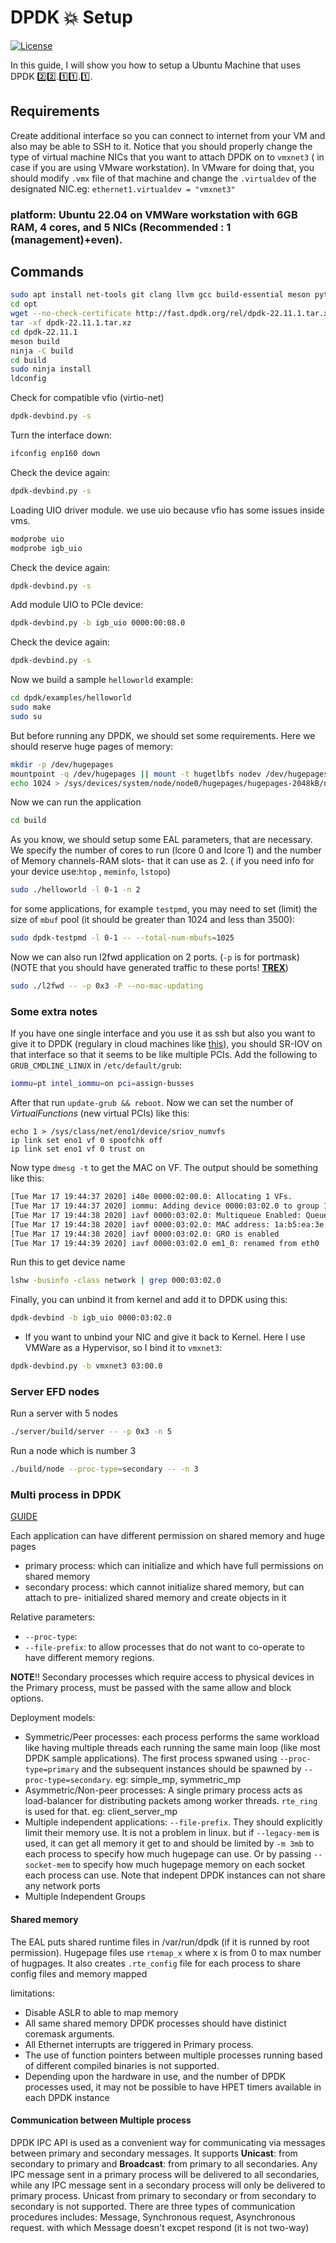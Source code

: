 # DPDK :boom: Setup
[![License](https://img.shields.io/badge/License-BSD_3--Clause-blue.svg)](https://opensource.org/licenses/BSD-3-Clause)


In this guide, I will show you how to setup a Ubuntu Machine that uses DPDK :two::two:.:one::one:.:one:.

## Requirements

Create additional interface so you can connect to internet from your VM and also may be able to SSH to it.
Notice that you should properly change the type of virtual machine NICs that you want to attach DPDK on to `vmxnet3` ( in case if you are using VMware workstation). In VMware for doing that, you should modify `.vmx` file of that machine and change the `.virtualdev` of the designated NIC.eg: `ethernet1.virtualdev = "vmxnet3"`

### platform: Ubuntu 22.04 on VMWare workstation with 6GB RAM, 4 cores, and 5 NICs (Recommended : 1 (management)+even).
## Commands
```bash
sudo apt install net-tools git clang llvm gcc build-essential meson python3-pyelftools libnuma-dev pkgconf dpdk-kmods-dkms
cd opt
wget --no-check-certificate http://fast.dpdk.org/rel/dpdk-22.11.1.tar.xz
tar -xf dpdk-22.11.1.tar.xz
cd dpdk-22.11.1
meson build
ninja -C build
cd build
sudo ninja install
ldconfig
```
Check for compatible vfio (virtio-net)
```bash
dpdk-devbind.py -s
```
Turn the interface down:
```bash
ifconfig enp160 down
```
Check the device again:
```bash
dpdk-devbind.py -s 
```
Loading UIO driver module. we use uio because vfio has some issues inside vms.
```bash
modprobe uio
modprobe igb_uio
```
Check the device again:
```bash
dpdk-devbind.py -s
```
Add module UIO to PCIe device:
```bash
dpdk-devbind.py -b igb_uio 0000:00:08.0
```
Check the device again:
```bash
dpdk-devbind.py -s
```
Now we build a sample `helloworld` example:
```bash
cd dpdk/examples/helloworld
sudo make
sudo su
```
But before running any DPDK, we should set some requirements. Here we should reserve huge pages of memory:
```bash
mkdir -p /dev/hugepages
mountpoint -q /dev/hugepages || mount -t hugetlbfs nodev /dev/hugepages
echo 1024 > /sys/devices/system/node/node0/hugepages/hugepages-2048kB/nr_hugepages
```
Now we can run the application
```bash
cd build
```
As you know, we should setup some EAL parameters, that are necessary. We specify the number of cores to run (lcore 0 and lcore 1) and the number of Memory channels-RAM slots- that it can use as 2. ( if you need info for your device use:`htop` , `meminfo`, `lstopo`)
```bash
sudo ./helloworld -l 0-1 -n 2 
```
for some applications, for example `testpmd`, you may need to set (limit) the size of `mbuf` pool (it should be greater than 1024 and less than 3500):
```bash
sudo dpdk-testpmd -l 0-1 -- --total-num-mbufs=1025
```
Now we can also run l2fwd application on 2 ports. (`-p` is for portmask)(NOTE that you should have generated traffic to these ports! **[TREX](https://github.com/rhjaf/lab/blob/main/TREX-setup.md)**) 
```bash
sudo ./l2fwd -- -p 0x3 -P --no-mac-updating
```

### Some extra notes
If you have one single interface and you use it as ssh but also you want to give it to DPDK (regulary in cloud machines like [this](www.packet.com)), you should SR-IOV on that interface so that it seems to be like multiple PCIs. Add the following to `GRUB_CMDLINE_LINUX` in `/etc/default/grub`:
```bash
iommu=pt intel_iommu=on pci=assign-busses
```
After that run `update-grub && reboot`.
Now we can set the number of $Virtual Functions$ (new virtual PCIs) like this:
```
echo 1 > /sys/class/net/eno1/device/sriov_numvfs
ip link set eno1 vf 0 spoofchk off
ip link set eno1 vf 0 trust on
```
Now type `dmesg -t` to get the MAC on VF. The output should be something like this:
```bash
[Tue Mar 17 19:44:37 2020] i40e 0000:02:00.0: Allocating 1 VFs.
[Tue Mar 17 19:44:37 2020] iommu: Adding device 0000:03:02.0 to group 1
[Tue Mar 17 19:44:38 2020] iavf 0000:03:02.0: Multiqueue Enabled: Queue pair count = 4
[Tue Mar 17 19:44:38 2020] iavf 0000:03:02.0: MAC address: 1a:b5:ea:3e:28:92
[Tue Mar 17 19:44:38 2020] iavf 0000:03:02.0: GRO is enabled
[Tue Mar 17 19:44:39 2020] iavf 0000:03:02.0 em1_0: renamed from eth0
```
Run this to get device name
```bash
lshw -businfo -class network | grep 000:03:02.0
```
Finally, you can unbind it from kernel and add it to DPDK using this:
```bash
dpdk-devbind -b igb_uio 0000:03:02.0
```
- If you want to unbind your NIC and give it back to Kernel. Here I use VMWare as a Hypervisor, so I bind it to `vmxnet3`:
```bash
dpdk-devbind.py -b vmxnet3 03:00.0
```
### Server EFD nodes
Run a server with 5 nodes
```bash
./server/build/server -- -p 0x3 -n 5
```
Run a node which is number 3
```bash
./build/node --proc-type=secondary -- -n 3
```
### Multi process  in DPDK

[GUIDE](https://doc.dpdk.org/guides/prog_guide/multi_proc_support.html)

Each application can have different permission on shared memory and huge pages

- primary process: which can initialize and which have full permissions on shared memory
- secondary process: which cannot initialize shared memory, but can attach to pre- initialized shared memory and create objects in it

Relative parameters:
- `--proc-type`:
- `--file-prefix`:  to allow processes that do not want to co-operate to have different memory regions.

**NOTE**!! Secondary processes which require access to physical devices in the Primary process, must be passed with the same allow and block options.

Deployment models:
- Symmetric/Peer processes: each process performs the same workload like having multiple threads each running the same main loop (like most DPDK sample applications). The first process spwaned using `--proc-type=primary` and the subsequent instances should be spawned by `--proc-type=secondary`. eg: simple_mp, symmetric_mp
- Asymmetric/Non-peer processes: A single primary process acts as load-balancer for distributing packets among worker threads. `rte_ring` is used for that. eg: client_server_mp
- Multiple independent applications: `--file-prefix`. They should explicitly limit their memory use. It is not a problem in linux. but if `--legacy-mem` is used, it can get all memory it get to and should be limited by `-m 3mb` to each process to specify how much hugepage can use. Or by passing `--socket-mem` to specify how much hugepage memory on each socket each process can use. Note that indepent DPDK instances can not share any network ports
- Multiple Independent Groups

#### Shared memory

The EAL puts shared runtime files in /var/run/dpdk (if it is runned by root permission). Hugepage files use `rtemap_x` where x is from 0 to max number of hugpages. It also creates `.rte_config` file for each process to share config files and memory mapped

limitations:
- Disable ASLR to able to map memory
- All same shared memory DPDK processes should have distinict coremask arguments.
- All Ethernet interrupts are triggered in Primary process.
- The use of function pointers between multiple processes running based of different compiled binaries is not supported.
- Depending upon the hardware in use, and the number of DPDK processes used, it may not be possible to have HPET timers available in each DPDK instance
#### Communication between Multiple process
DPDK IPC API is used as a convenient way for communicating via messages between primary and secondary messages. It supports **Unicast**: from secondary to primary and **Broadcast**: from primary to all secondaries. Any IPC message sent in a primary process will be delivered to all secondaries, while any IPC message sent in a secondary process will only be delivered to primary process. Unicast from primary to secondary or from secondary to secondary is not supported. There are three types of communication procedures includes: Message, Synchronous request, Asynchronous request. with which Message doesn't excpet respond (it is not two-way)
